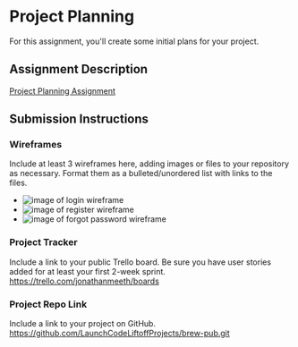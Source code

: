 # Project Planning
For this assignment, you'll create some initial plans for your project.

## Assignment Description
[Project Planning Assignment](https://education.launchcode.org/liftoff/modules/assignments/project-planning)

## Submission Instructions

### Wireframes

Include at least 3 wireframes here, adding images or files to your repository as necessary. Format them as a bulleted/unordered list with links to the files.
- ![image of login wireframe](https://share.balsamiq.com/c/ZBrK4oxLHm8whj97mZyCv.png)
- ![image of register wireframe](https://share.balsamiq.com/c/hrUXtPdtycH5rqBPDkmsTL.png)
- ![image of forgot password wireframe](https://share.balsamiq.com/c/hrUXtPdtycH5rqBPDkmsTL.png)

### Project Tracker

Include a link to your public Trello board. Be sure you have user stories added for at least your first 2-week sprint.
https://trello.com/jonathanmeeth/boards

### Project Repo Link

Include a link to your project on GitHub.
https://github.com/LaunchCodeLiftoffProjects/brew-pub.git
